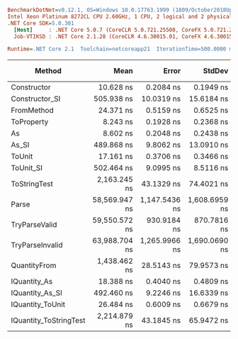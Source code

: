``` ini

BenchmarkDotNet=v0.12.1, OS=Windows 10.0.17763.1999 (1809/October2018Update/Redstone5)
Intel Xeon Platinum 8272CL CPU 2.60GHz, 1 CPU, 2 logical and 2 physical cores
.NET Core SDK=5.0.301
  [Host]     : .NET Core 5.0.7 (CoreCLR 5.0.721.25508, CoreFX 5.0.721.25508), X64 RyuJIT
  Job-VTIKSD : .NET Core 2.1.28 (CoreCLR 4.6.30015.01, CoreFX 4.6.30015.01), X64 RyuJIT

Runtime=.NET Core 2.1  Toolchain=netcoreapp21  IterationTime=500.0000 ms  

```
|                 Method |          Mean |         Error |        StdDev |        Median |  Gen 0 |  Gen 1 | Gen 2 | Allocated |
|----------------------- |--------------:|--------------:|--------------:|--------------:|-------:|-------:|------:|----------:|
|            Constructor |     10.628 ns |     0.2084 ns |     0.1949 ns |     10.658 ns |      - |      - |     - |         - |
|         Constructor_SI |    505.938 ns |    10.0319 ns |    15.6184 ns |    507.447 ns | 0.0282 |      - |     - |     192 B |
|             FromMethod |     24.371 ns |     0.5159 ns |     0.6525 ns |     24.283 ns |      - |      - |     - |         - |
|             ToProperty |      8.243 ns |     0.1928 ns |     0.2368 ns |      8.318 ns |      - |      - |     - |         - |
|                     As |      8.602 ns |     0.2048 ns |     0.2438 ns |      8.680 ns |      - |      - |     - |         - |
|                  As_SI |    489.868 ns |     9.8062 ns |    13.0910 ns |    493.801 ns | 0.0283 |      - |     - |     192 B |
|                 ToUnit |     17.161 ns |     0.3706 ns |     0.3466 ns |     17.380 ns |      - |      - |     - |         - |
|              ToUnit_SI |    502.464 ns |     9.0995 ns |     8.5116 ns |    501.635 ns | 0.0277 |      - |     - |     192 B |
|           ToStringTest |  2,163.245 ns |    43.1329 ns |    74.4021 ns |  2,181.252 ns | 0.1412 |      - |     - |     952 B |
|                  Parse | 58,569.947 ns | 1,147.5436 ns | 1,608.6959 ns | 58,822.717 ns | 6.8163 | 0.2350 |     - |   44816 B |
|          TryParseValid | 59,550.572 ns |   930.9184 ns |   870.7816 ns | 59,811.884 ns | 6.8582 | 0.2365 |     - |   44792 B |
|        TryParseInvalid | 63,988.704 ns | 1,265.9966 ns | 1,690.0690 ns | 63,928.854 ns | 6.7131 | 0.2533 |     - |   44392 B |
|           QuantityFrom |  1,438.462 ns |    28.5143 ns |    79.9573 ns |  1,400.000 ns |      - |      - |     - |      56 B |
|           IQuantity_As |     18.388 ns |     0.4040 ns |     0.4809 ns |     18.434 ns | 0.0037 |      - |     - |      24 B |
|        IQuantity_As_SI |    492.460 ns |     9.2246 ns |    16.6339 ns |    492.647 ns | 0.0280 |      - |     - |     192 B |
|       IQuantity_ToUnit |     26.484 ns |     0.6009 ns |     0.6679 ns |     26.582 ns | 0.0087 |      - |     - |      56 B |
| IQuantity_ToStringTest |  2,214.879 ns |    43.1845 ns |    65.9472 ns |  2,218.508 ns | 0.1404 |      - |     - |     952 B |
